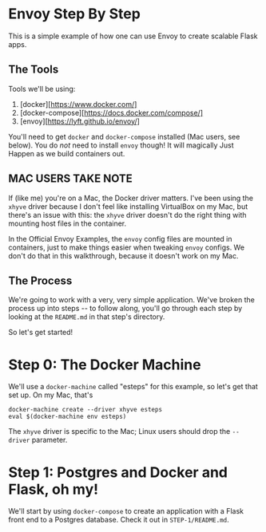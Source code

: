 Envoy Step By Step
==================

This is a simple example of how one can use Envoy to create scalable Flask apps.

The Tools
---------

Tools we'll be using:

1. [docker][https://www.docker.com/]
2. [docker-compose][https://docs.docker.com/compose/]
3. [envoy][https://lyft.github.io/envoy/]

You'll need to get `docker` and `docker-compose` installed (Mac users, see below). You do _not_ need to install `envoy` though! It will magically Just Happen as we build containers out.

MAC USERS TAKE NOTE
-------------------

If (like me) you're on a Mac, the Docker driver matters. I've been using the `xhyve` driver because I don't feel like installing VirtualBox on my Mac, but there's an issue with this: the `xhyve` driver doesn't do the right thing with mounting host files in the container. 

In the Official Envoy Examples, the `envoy` config files are mounted in containers, just to make things easier when tweaking `envoy` configs. We don't do that in this walkthrough, because it doesn't work on my Mac.

The Process
-----------

We're going to work with a very, very simple application. We've broken the process up into steps -- to follow along, you'll go through each step by looking at the `README.md` in that step's directory.

So let's get started!

Step 0: The Docker Machine
==========================

We'll use a `docker-machine` called "esteps" for this example, so let's get that set up. On my Mac, that's

```
docker-machine create --driver xhyve esteps
eval $(docker-machine env esteps)
```

The `xhyve` driver is specific to the Mac; Linux users should drop the `--driver` parameter.

Step 1: Postgres and Docker and Flask, oh my!
=============================================

We'll start by using `docker-compose` to create an application with a Flask front end to a Postgres database. Check it out in `STEP-1/README.md`.

